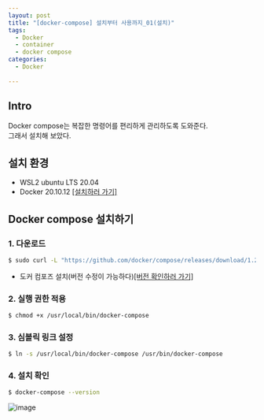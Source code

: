 ```yaml
---
layout: post
title: "[docker-compose] 설치부터 사용까지_01(설치)"
tags: 
  - Docker
  - container
  - docker compose
categories:
  - Docker
  
---
```


## Intro
Docker compose는 복잡한 명령어를 편리하게 관리하도록 도와준다. 
<br/>
그래서 설치해 보았다.

## 설치 환경
- WSL2 ubuntu LTS 20.04
- Docker 20.10.12 [[설치하러 가기]][docker-install]


## Docker compose 설치하기

### 1. 다운로드
```bash
$ sudo curl -L "https://github.com/docker/compose/releases/download/1.29.2/docker-compose-$(uname -s)-$(uname -m)" -o /usr/local/bin/docker-compose
```
- 도커 컴포즈 설치(버전 수정이 가능하다)[[버전 확인하러 가기]][docker-compose-version-check]

### 2. 실행 권한 적용
```bash
$ chmod +x /usr/local/bin/docker-compose
```

### 3. 심볼릭 링크 설정
```bash
$ ln -s /usr/local/bin/docker-compose /usr/bin/docker-compose
```

### 4. 설치 확인
```bash
$ docker-compose --version
```

![image](https://user-images.githubusercontent.com/51642448/152796338-af762243-7e5a-4b2d-8a52-d09de2f6a8c0.png)


[docker-install]: https://heoyou.github.io/docker/2022/02/02/docker-01-docker-install.html
[docker-compose-version-check]: https://github.com/docker/compose/releases

